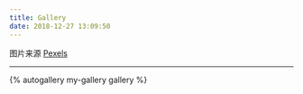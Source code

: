 ```yaml
---
title: Gallery
date: 2018-12-27 13:09:50
---
```

图片来源 [Pexels](https://www.pexels.com/)

---

{% autogallery my-gallery gallery %}

